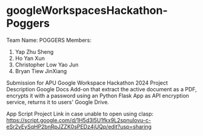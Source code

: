 # googleWorkspacesHackathon-Poggers
 Team Name: POGGERS
 Members:
 1. Yap Zhu Sheng
 2. Ho Yan Xun
 3. Christopher Low Yao Jun
 4. Bryan Tiew JinXiang

 Submission for APU Google Workspace Hackathon 2024
 Project Description
 Google Docs Add-on that extract the active document as a PDF, encrypts it with a password using an Python Flask App as API encryption service, returns it to users' Google Drive.

App Script Project Link in case unable to open using clasp: https://script.google.com/d/1H5d3l5U1fkx9L2spnuIovu-c-eSr2vEySqHP2bnRpJZZK0sPEDz4jUQp/edit?usp=sharing 
